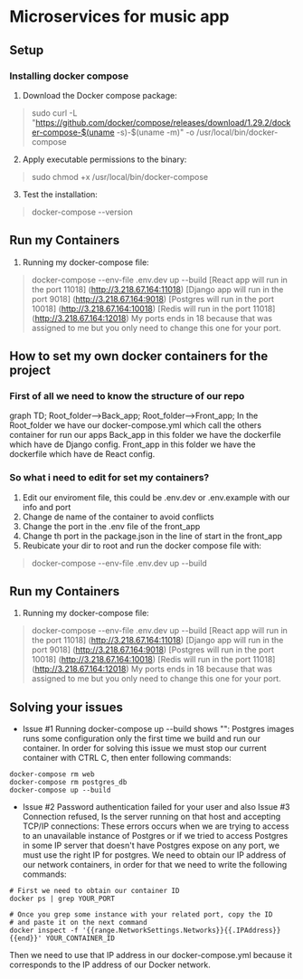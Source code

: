 # Microservices for music app

## Setup
### Installing docker compose

1. Download the Docker compose package:
>  sudo curl -L "https://github.com/docker/compose/releases/download/1.29.2/docker-compose-$(uname -s)-$(uname -m)" -o /usr/local/bin/docker-compose
2. Apply executable permissions to the binary:
> sudo chmod +x /usr/local/bin/docker-compose
3. Test the installation:
> docker-compose --version

## Run my Containers
1. Running my docker-compose file:
> docker-compose --env-file .env.dev up --build
[React app will run in the port 11018] (http://3.218.67.164:11018)
[Django app will run in the port 9018] (http://3.218.67.164:9018)
[Postgres will run in the port 10018] (http://3.218.67.164:10018)
[Redis will run in the port 11018] (http://3.218.67.164:12018)
My ports ends in 18 because that was assigned to me but you only need to change this one for your port.

## How to set my own docker containers for the project
### First of all we need to know the structure of our repo
graph TD;
    Root_folder-->Back_app;
    Root_folder-->Front_app;
In the Root_folder we have our docker-compose.yml which call the others container for run our apps
Back_app in this folder we have the dockerfile which have de Django config.
Front_app in this folder we have the dockerfile which have de React config.
### So what i need to edit for set my containers?
1. Edit our enviroment file, this could be .env.dev or .env.example with our info and port
2. Change de name of the container to avoid conflicts
3. Change the port in the .env file of the front_app
4. Change th port in the package.json in the line of start in the front_app
5. Reubicate your dir to root and run the docker compose file with:
> docker-compose --env-file .env.dev up --build

## Run my Containers
1. Running my docker-compose file:
> docker-compose --env-file .env.dev up --build
[React app will run in the port 11018] (http://3.218.67.164:11018)
[Django app will run in the port 9018] (http://3.218.67.164:9018)
[Postgres will run in the port 10018] (http://3.218.67.164:10018)
[Redis will run in the port 11018] (http://3.218.67.164:12018)
My ports ends in 18 because that was assigned to me but you only need to change this one for your port.


## Solving your issues
- Issue #1 Running docker-compose up --build shows "": Postgres images runs some configuration only the first time we build and run our container. In order for solving this issue we must stop our current container with CTRL C, then enter following commands:
```
docker-compose rm web
docker-compose rm postgres_db
docker-compose up --build
```

- Issue #2 Password authentication failed for your user and also Issue #3 Connection refused, Is the server running on that host and accepting TCP/IP connections: These errors occurs when we are trying to access to an unavailable instance of Postgres or if we tried to access Postgres in some IP server that doesn't have Postgres expose on any port, we must use the right IP for postgres. We need to obtain our IP address of our network containers, in order for that we need to write the following commands:

```
# First we need to obtain our container ID
docker ps | grep YOUR_PORT

# Once you grep some instance with your related port, copy the ID 
# and paste it on the next command
docker inspect -f '{{range.NetworkSettings.Networks}}{{.IPAddress}}{{end}}' YOUR_CONTAINER_ID
```
Then we need to use that IP address in our docker-compose.yml because it corresponds to the IP address of our Docker network.
